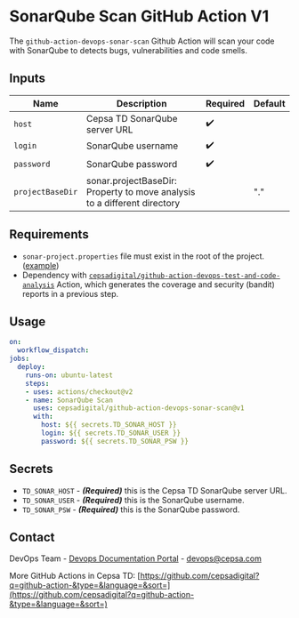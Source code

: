 # SonarQube Scan GitHub Action V1

The `github-action-devops-sonar-scan` Github Action will scan your code with SonarQube to detects bugs, vulnerabilities and code smells.

## Inputs

| Name | Description | Required |Default |
| --- | --- | --- | --- |
| `host` | Cepsa TD SonarQube server URL | :heavy_check_mark: | |
| `login` | SonarQube username | :heavy_check_mark: | |
| `password` | SonarQube password | :heavy_check_mark: | |
| `projectBaseDir` | sonar.projectBaseDir: Property to move analysis to a different directory | | "." |

## Requirements

* `sonar-project.properties` file must exist in the root of the project. ([example](https://cloudfirst.cepsacorp.com/books/buenas-pr%C3%A1cticas/page/testing-en-python#bkmrk-configurando-nuestro))
* Dependency with [`cepsadigital/github-action-devops-test-and-code-analysis`](https://github.com/cepsadigital/github-action-devops-test-and-code-analysis) Action, which generates the coverage and security (bandit) reports in a previous step.

## Usage

```yaml
on:
  workflow_dispatch:
jobs:
  deploy:
    runs-on: ubuntu-latest
    steps:
    - uses: actions/checkout@v2
    - name: SonarQube Scan
      uses: cepsadigital/github-action-devops-sonar-scan@v1
      with:
        host: ${{ secrets.TD_SONAR_HOST }}
        login: ${{ secrets.TD_SONAR_USER }}
        password: ${{ secrets.TD_SONAR_PSW }} 
```

## Secrets

- `TD_SONAR_HOST` - **_(Required)_** this is the Cepsa TD SonarQube server URL.
- `TD_SONAR_USER` - **_(Required)_** this is the SonarQube username.
- `TD_SONAR_PSW` - **_(Required)_** this is the SonarQube password.

## Contact

DevOps Team - [Devops Documentation Portal](https://doc.devops.cepsacorp.com/) - devops@cepsa.com

More GitHub Actions in Cepsa TD: [https://github.com/cepsadigital?q=github-action-&type=&language=&sort=](https://github.com/cepsadigital?q=github-action-&type=&language=&sort=)
